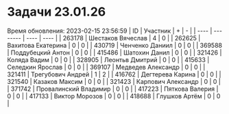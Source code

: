 # Задачи 23.01.26
Время обновления: 2023-02-15 23:56:59
| ID   | Участник | +    | -    |
| ---- | -------- | ---- | ---- |
| 263178 | Шестаков Вячеслав | 4 | 0 |
| 262625 | Вахитова Екатерина | 0 | 0 |
| 430719 | Ченченко Даниил | 0 | 0 |
| 369588 | Поддубецкий Антон | 0 | 0 |
| 415486 | Шатохин Данил | 0 | 0 |
| 321426 | Коляда Вадим | 0 | 0 |
| 328905 | Леонтьв Дмитрий | 0 | 0 |
| 415633 | Селедкин Ярослав | 0 | 0 |
| 369107 | Медведев Александр | 0 | 0 |
| 321411 | Трегубович Андрей | 1 | 2 |
| 416762 | Дегтерева Карина | 0 | 0 |
| 321540 | Казаков Максим | 0 | 0 |
| 321423 | Карпович Александр | 0 | 0 |
| 371742 | Провалинский Владимир | 0 | 0 |
| 417223 | Пяткова Валерия | 0 | 0 |
| 417133 | Виктор Морозов | 0 | 0 |
| 418688 | Глушков Артём | 0 | 0 |
